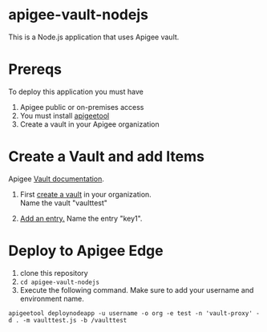 # apigee-vault-nodejs
This is a Node.js application that uses Apigee vault.  

# Prereqs
To deploy this application you must have
1. Apigee public or on-premises access
2. You must install [apigeetool](https://www.npmjs.com/package/apigeetool)
3. Create a vault in your Apigee organization

# Create a Vault and add Items
Apigee [Vault documentation](http://docs.apigee.com/api-reference/api/vaults).

1. First [create a vault](http://docs.apigee.com/management/apis/post/organizations/%7Borg_name%7D/vaults) in your organization.  
Name the vault "vaulttest"

2. [Add an entry.](http://docs.apigee.com/management/apis/post/organizations/%7Borg_name%7D/vaults/%7Bvault_name_in_org%7D/entries)
Name the entry "key1".

# Deploy to Apigee Edge
1. clone this repository
2. `cd apigee-vault-nodejs`
3. Execute the following command. Make sure to add your username and environment name.
```
apigeetool deploynodeapp -u username -o org -e test -n 'vault-proxy' -d . -m vaulttest.js -b /vaulttest
```
